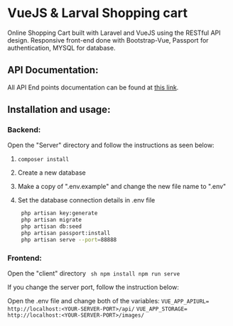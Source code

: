 # VueJS & Larval Shopping cart


Online Shopping Cart built with Laravel and VueJS using the RESTful API design.
Responsive front-end done with Bootstrap-Vue, Passport for authentication, MYSQL for database.

## API Documentation:
All API End points documentation can be found at [this link](https://documenter.getpostman.com/view/13692561/TVmPBd8X#intro
).

## Installation and usage:

### Backend:
Open the "Server" directory and follow the instructions as seen below:
1.	```composer install```
2.	Create a new database
3.	Make a copy of ".env.example" and change the new file name to ".env"
4.	Set the database connection details in .env file

	``` sh
	 php artisan key:generate
	 php artisan migrate 
	 php artisan db:seed
	 php artisan passport:install
	 php artisan serve --port=88888
	```


### Frontend:
Open the "client" directory
	``` sh
	npm install
	npm run serve```

If you change the server port, follow the instruction below:

Open the .env file and change both of the variables:
``VUE_APP_APIURL= http://localhost:<YOUR-SERVER-PORT>/api/``
``VUE_APP_STORAGE= http://localhost:<YOUR-SERVER-PORT>/images/``




